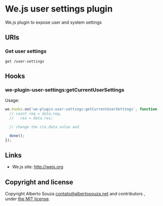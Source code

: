 # We.js user settings plugin

We.js plugin to expose user and system settings

## URls

### Get user settings

`get /user-settings`

## Hooks

### we-plugin-user-settings:getCurrentUserSettings
Usage:
```js
we.hooks.on('we-plugin-user-settings:getCurrentUserSettings', function(ctx, done) {
  // cosnt req = data.req,
  //   res = data.res;

  // change the ctx.data value and

  done();
});
```



## Links

* We.js site: http://wejs.org

## Copyright and license

Copyright Alberto Souza <contato@albertosouza.net> and contributors , under [the MIT license](https://github.com/wejs/we-core/blob/master/LICENSE.md).
